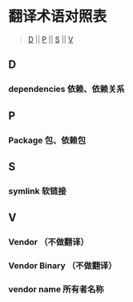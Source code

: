 翻译术语对照表
===============

> [D](#d) || [P](#p) || [S](#s) || [V](#v)

## D

### dependencies 依赖、依赖关系

## P

### Package 包、依赖包

## S

### symlink 软链接

## V

### Vendor （不做翻译）

### Vendor Binary （不做翻译）

### vendor name 所有者名称

